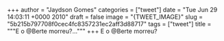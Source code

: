 
+++
author = "Jaydson Gomes"
categories = ["tweet"]
date = "Tue Jun 29 14:03:11 +0000 2010"
draft = false
image = "{TWEET_IMAGE}"
slug = "5b215b797708f0cec4fc8357231ec2aff3d88717"
tags = ["tweet"]
title = """E o @Berte morreu?..."""
+++
E o @Berte morreu?
